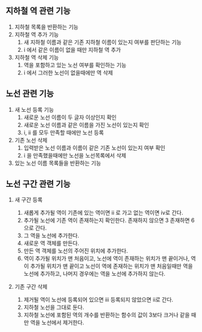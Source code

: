 ## 지하철 역 관련 기능
1. 지하철 목록을 반환하는 기능 
2. 지하철 역 추가 기능    
   1. 새 지하철 이름과 같은 기존 지하철 이름이 있는지 여부를 판단하는 기능
   2.  i 에서 같은 이름이 없을 때만 지하철 역 추가
3. 지하철 역 삭제 기능
    1.  역을 포함하고 있는 노선 여부를 확인하는 기능
    2. i 에서 그러한 노선이 없을때에만 역 삭제
    
## 노선 관련 기능
1. 새 노선 등록 기능
    1. 새로운 노선 이름이 두 글자 이상인지 확인
    2. 새로운 노선 이름과 같은 이름을 가진 노선이 있는지 확인
    3. i, ii 를 모두 만족할 때에만 노선 등록
2. 기존 노선 삭제 
    1. 입력받은 노선 이름과 이름이 같은 기존 노선이 있는지 여부 확인
    2. i 을 만족했을때에만 노선을 노선목록에서 삭제
3. 있는 노선 이름 목록들을 반환하는 기능

## 노선 구간 관련 기능
1. 새 구간 등록
    1. 새롭게 추가될 역이 기존에 있는 역이면 ii 로 가고 없는 역이면 iv로 간다.
    2. 추가될 노선에 기존 역이 존재하는지 확인한다. 존재하지 않으면 3 존재하면 6으로 간다.
    3.  그 역을 노선에 추가한다. 
    4. 새로운 역 객체를 만든다. 
    5. 만든 역 객체를 노선의 주어진 위치에 추가한다.
    6. 역이 추가될 위치가 맨 처음이고, 노선에 역이 존재하는 위치가 맨 끝이거나, 
    역이 추가될 위치가 맨 끝이고 노선이 역에 존재하는 위치가 맨 처음일때만 
    역을 노선에 추가하고, 나머지 경우에는 역을 노선에 추가하지 않는다. 
    
2. 기존 구간 삭제
    1. 제거될 역이 노선에 등록되어 있으면 iii 등록되지 않았으면 ii로 간다. 
    2. 지하철 노선을 그대로 둔다. 
    3. 지하철 노선에 포함된 역의 개수를 반환하는 함수의 값이 3보다 크거나 같을 때만 
    역을 노선에서 제거한다. 
